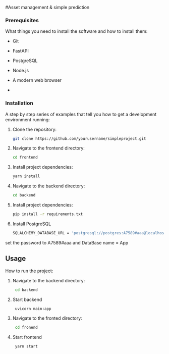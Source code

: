 #Asset management & simple prediction

### Prerequisites

What things you need to install the software and how to install them:

- Git
- FastAPI
- PostgreSQL
- Node.js
- A modern web browser

- 
### Installation

A step by step series of examples that tell you how to get a development environment running:

1. Clone the repository:
    ```sh
    git clone https://github.com/yourusername/simpleproject.git
    ```
2. Navigate to the frontend directory:
    ```sh
    cd frontend 
    ```
3. Install project dependencies:
    ```sh
    yarn install
    ```
4. Navigate to the backend directory:
      ```sh
    cd backend 
    ```

5. Install project dependencies:
    ```sh
   pip install -r requirements.txt
    ```
6. Install PostgreSQL
    ```sh
    SQLALCHEMY_DATABASE_URL = 'postgresql://postgres:A7589#aaa@localhost:5432/App'
    ```
  set the password to A7589#aaa and DataBase name = App

## Usage

How to run the project:

1. Navigate to the backend directory:
   ```sh
    cd backend 
    ```
2. Start backend
   ```sh
    uvicorn main:app 
    ```
3. Navigate to the fronted directory:
   ```sh
    cd fronend 
    ```
4. Start frontend
   ```sh
    yarn start 
    ```

